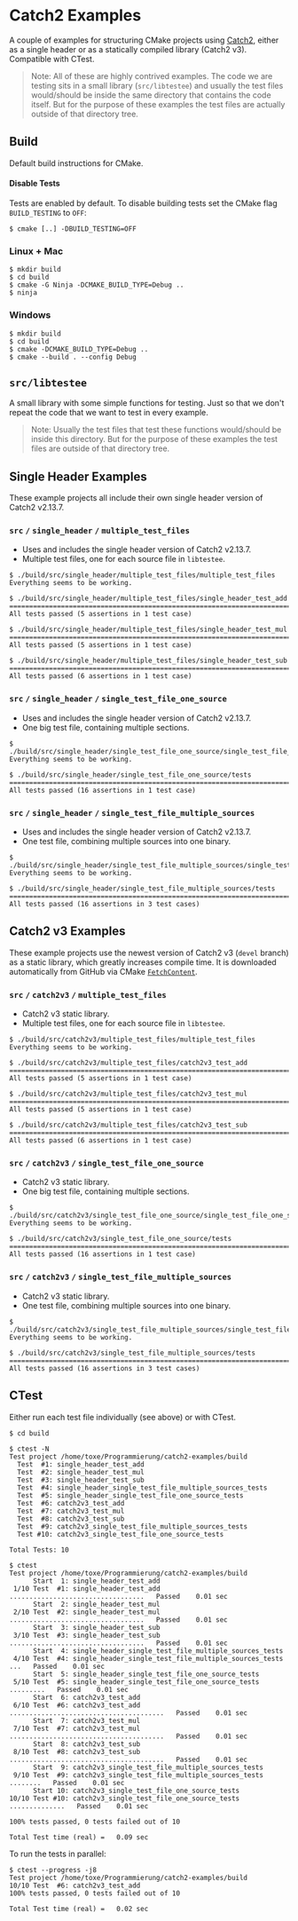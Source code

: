 # Catch2 Examples

A couple of examples for structuring CMake projects using [Catch2](https://github.com/catchorg/Catch2),
either as a single header or as a statically compiled library (Catch2 v3). Compatible with CTest.

> Note: All of these are highly contrived examples. The code we are testing sits in a small library (`src/libtestee`) and usually the test files would/should be inside the same directory that contains the code itself. But for the purpose of these examples the test files are actually outside of that directory tree.

## Build

Default build instructions for CMake.

#### Disable Tests

Tests are enabled by default. To disable building tests set the CMake flag `BUILD_TESTING` to `OFF`:

```
$ cmake [..] -DBUILD_TESTING=OFF
```

### Linux + Mac

```
$ mkdir build
$ cd build
$ cmake -G Ninja -DCMAKE_BUILD_TYPE=Debug ..
$ ninja
```

### Windows

```
$ mkdir build
$ cd build
$ cmake -DCMAKE_BUILD_TYPE=Debug ..
$ cmake --build . --config Debug
```

## `src/libtestee`

A small library with some simple functions for testing. Just so that we don't repeat the code that we want to test in every example.

> Note: Usually the test files that test these functions would/should be inside this directory. But for the purpose of these examples the test files are outside of that directory tree.

## Single Header Examples

These example projects all include their own single header version of Catch2 v2.13.7.

### `src` `/` `single_header` `/` `multiple_test_files`

- Uses and includes the single header version of Catch2 v2.13.7.
- Multiple test files, one for each source file in `libtestee`.

```
$ ./build/src/single_header/multiple_test_files/multiple_test_files
Everything seems to be working.

$ ./build/src/single_header/multiple_test_files/single_header_test_add
===============================================================================
All tests passed (5 assertions in 1 test case)

$ ./build/src/single_header/multiple_test_files/single_header_test_mul
===============================================================================
All tests passed (5 assertions in 1 test case)

$ ./build/src/single_header/multiple_test_files/single_header_test_sub
===============================================================================
All tests passed (6 assertions in 1 test case)
```

### `src` `/` `single_header` `/` `single_test_file_one_source`

- Uses and includes the single header version of Catch2 v2.13.7.
- One big test file, containing multiple sections.

```
$ ./build/src/single_header/single_test_file_one_source/single_test_file_one_source
Everything seems to be working.

$ ./build/src/single_header/single_test_file_one_source/tests
===============================================================================
All tests passed (16 assertions in 1 test case)
```

### `src` `/` `single_header` `/` `single_test_file_multiple_sources`

- Uses and includes the single header version of Catch2 v2.13.7.
- One test file, combining multiple sources into one binary.

```
$ ./build/src/single_header/single_test_file_multiple_sources/single_test_file_multiple_sources
Everything seems to be working.

$ ./build/src/single_header/single_test_file_multiple_sources/tests
===============================================================================
All tests passed (16 assertions in 3 test cases)
```

## Catch2 v3 Examples

These example projects use the newest version of Catch2 v3 (`devel` branch) as a static library, which greatly increases compile time.
It is downloaded automatically from GitHub via CMake [`FetchContent`](https://cmake.org/cmake/help/latest/module/FetchContent.html).

### `src` `/` `catch2v3` `/` `multiple_test_files`

- Catch2 v3 static library.
- Multiple test files, one for each source file in `libtestee`.

```
$ ./build/src/catch2v3/multiple_test_files/multiple_test_files
Everything seems to be working.

$ ./build/src/catch2v3/multiple_test_files/catch2v3_test_add
===============================================================================
All tests passed (5 assertions in 1 test case)

$ ./build/src/catch2v3/multiple_test_files/catch2v3_test_mul
===============================================================================
All tests passed (5 assertions in 1 test case)

$ ./build/src/catch2v3/multiple_test_files/catch2v3_test_sub
===============================================================================
All tests passed (6 assertions in 1 test case)
```

### `src` `/` `catch2v3` `/` `single_test_file_one_source`

- Catch2 v3 static library.
- One big test file, containing multiple sections.

```
$ ./build/src/catch2v3/single_test_file_one_source/single_test_file_one_source
Everything seems to be working.

$ ./build/src/catch2v3/single_test_file_one_source/tests
===============================================================================
All tests passed (16 assertions in 1 test case)
```

### `src` `/` `catch2v3` `/` `single_test_file_multiple_sources`

- Catch2 v3 static library.
- One test file, combining multiple sources into one binary.

```
$ ./build/src/catch2v3/single_test_file_multiple_sources/single_test_file_multiple_sources
Everything seems to be working.

$ ./build/src/catch2v3/single_test_file_multiple_sources/tests
===============================================================================
All tests passed (16 assertions in 3 test cases)
```

## CTest

Either run each test file individually (see above) or with CTest.

```
$ cd build

$ ctest -N
Test project /home/toxe/Programmierung/catch2-examples/build
  Test  #1: single_header_test_add
  Test  #2: single_header_test_mul
  Test  #3: single_header_test_sub
  Test  #4: single_header_single_test_file_multiple_sources_tests
  Test  #5: single_header_single_test_file_one_source_tests
  Test  #6: catch2v3_test_add
  Test  #7: catch2v3_test_mul
  Test  #8: catch2v3_test_sub
  Test  #9: catch2v3_single_test_file_multiple_sources_tests
  Test #10: catch2v3_single_test_file_one_source_tests

Total Tests: 10

$ ctest
Test project /home/toxe/Programmierung/catch2-examples/build
      Start  1: single_header_test_add
 1/10 Test  #1: single_header_test_add ..................................   Passed    0.01 sec
      Start  2: single_header_test_mul
 2/10 Test  #2: single_header_test_mul ..................................   Passed    0.01 sec
      Start  3: single_header_test_sub
 3/10 Test  #3: single_header_test_sub ..................................   Passed    0.01 sec
      Start  4: single_header_single_test_file_multiple_sources_tests
 4/10 Test  #4: single_header_single_test_file_multiple_sources_tests ...   Passed    0.01 sec
      Start  5: single_header_single_test_file_one_source_tests
 5/10 Test  #5: single_header_single_test_file_one_source_tests .........   Passed    0.01 sec
      Start  6: catch2v3_test_add
 6/10 Test  #6: catch2v3_test_add .......................................   Passed    0.01 sec
      Start  7: catch2v3_test_mul
 7/10 Test  #7: catch2v3_test_mul .......................................   Passed    0.01 sec
      Start  8: catch2v3_test_sub
 8/10 Test  #8: catch2v3_test_sub .......................................   Passed    0.01 sec
      Start  9: catch2v3_single_test_file_multiple_sources_tests
 9/10 Test  #9: catch2v3_single_test_file_multiple_sources_tests ........   Passed    0.01 sec
      Start 10: catch2v3_single_test_file_one_source_tests
10/10 Test #10: catch2v3_single_test_file_one_source_tests ..............   Passed    0.01 sec

100% tests passed, 0 tests failed out of 10

Total Test time (real) =   0.09 sec
```

To run the tests in parallel:

```
$ ctest --progress -j8
Test project /home/toxe/Programmierung/catch2-examples/build
10/10 Test  #6: catch2v3_test_add
100% tests passed, 0 tests failed out of 10

Total Test time (real) =   0.02 sec
```

